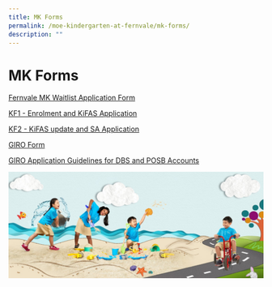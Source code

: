 ```yaml
---
title: MK Forms
permalink: /moe-kindergarten-at-fernvale/mk-forms/
description: ""
---
```

# MK Forms

[Fernvale MK Waitlist Application Form](https://www.form.gov.sg/63d1eae3dd51570011b662a1)

[KF1 - Enrolment and KiFAS Application](/files/kf1%20-%20enrolment%20and%20kifas%20application%20(jan%202022).pdf)

[KF2 - KiFAS update and SA Application](/files/kf2%20-%20kifas%20update%20and%20sa%20application%20(jan%202022).pdf)

[GIRO Form](/files/giro%20form.pdf)

[GIRO Application Guidelines for DBS and POSB Accounts](/files/steps%20to%20apply%20giro%20online%20for%20dbs%20and%20posb%20accounts.pdf)

![](/images/MOE%20Kindergarten%20@%20Fernvale/PIC%207.jpg)